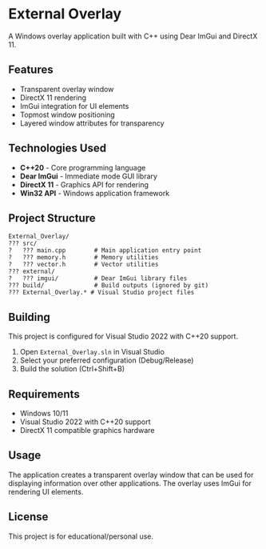 # External Overlay

A Windows overlay application built with C++ using Dear ImGui and DirectX 11.

## Features

- Transparent overlay window
- DirectX 11 rendering
- ImGui integration for UI elements
- Topmost window positioning
- Layered window attributes for transparency

## Technologies Used

- **C++20** - Core programming language
- **Dear ImGui** - Immediate mode GUI library
- **DirectX 11** - Graphics API for rendering
- **Win32 API** - Windows application framework

## Project Structure

```
External_Overlay/
??? src/
?   ??? main.cpp        # Main application entry point
?   ??? memory.h        # Memory utilities
?   ??? vector.h        # Vector utilities
??? external/
?   ??? imgui/          # Dear ImGui library files
??? build/              # Build outputs (ignored by git)
??? External_Overlay.* # Visual Studio project files
```

## Building

This project is configured for Visual Studio 2022 with C++20 support.

1. Open `External_Overlay.sln` in Visual Studio
2. Select your preferred configuration (Debug/Release)
3. Build the solution (Ctrl+Shift+B)

## Requirements

- Windows 10/11
- Visual Studio 2022 with C++20 support
- DirectX 11 compatible graphics hardware

## Usage

The application creates a transparent overlay window that can be used for displaying information over other applications. The overlay uses ImGui for rendering UI elements.

## License

This project is for educational/personal use.